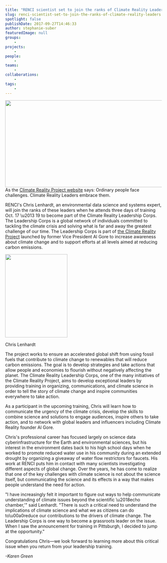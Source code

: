 ```yaml
---
title: "RENCI scientist set to join the ranks of Climate Reality Leaders"
slug: renci-scientist-set-to-join-the-ranks-of-climate-reality-leaders
spotlight: false
publishDate: 2017-09-27T14:46:33
author: stephanie-suber
featuredImage: null
groups:
    - 
projects:
    - 
people:
    - 
teams: 
    - 
collaborations:
    - 
tags:
    - 
---
```

<p><a href="https://renci.org/wp-content/uploads/2017/09/Screen-Shot-2017-09-27-at-2.42.38-PM.png"  rel="lightbox[roadtrip]"><img class="aligncenter size-large wp-image-16718" src="https://renci.org/wp-content/uploads/2017/09/Screen-Shot-2017-09-27-at-2.42.38-PM-1024x447.png" alt="" width="640" height="279" srcset="https://renci.org/wp-content/uploads/2017/09/Screen-Shot-2017-09-27-at-2.42.38-PM-1024x447.png 1024w, https://renci.org/wp-content/uploads/2017/09/Screen-Shot-2017-09-27-at-2.42.38-PM-300x131.png 300w, https://renci.org/wp-content/uploads/2017/09/Screen-Shot-2017-09-27-at-2.42.38-PM-768x335.png 768w, https://renci.org/wp-content/uploads/2017/09/Screen-Shot-2017-09-27-at-2.42.38-PM-640x279.png 640w, https://renci.org/wp-content/uploads/2017/09/Screen-Shot-2017-09-27-at-2.42.38-PM.png 1403w" sizes="(max-width: 640px) 100vw, 640px" /></a>As the <a href="https://www.climaterealityproject.org/leadership-corps">Climate Reality Project website</a> says: Ordinary people face challenges. Climate Reality Leaders embrace them.</p>
<p>RENCI's Chris Lenhardt, an environmental data science and systems expert, will join the ranks of these leaders when he attends three days of training Oct. 17 \u2013 19 to become part of the Climate Reality Leadership Corps. The Leadership Corps is a global network of individuals committed to tackling the climate crisis and solving what is far and away the greatest challenge of our time. The Leadership Corps is part of <a href="https://www.climaterealityproject.org/">the Climate Reality Project</a> launched by former Vice President Al Gore to increase awareness about climate change and to support efforts at all levels aimed at reducing carbon emissions.<!--more--></p>
<div id="attachment_16719" class="wp-caption alignleft" style="width: 200px"><a href="https://renci.org/wp-content/uploads/2017/09/ChrisLenhardt-copy-2.png"  rel="lightbox[roadtrip]"><img class="wp-image-16719" src="https://renci.org/wp-content/uploads/2017/09/ChrisLenhardt-copy-2-225x300.png" alt="" width="200" height="267" srcset="https://renci.org/wp-content/uploads/2017/09/ChrisLenhardt-copy-2-225x300.png 225w, https://renci.org/wp-content/uploads/2017/09/ChrisLenhardt-copy-2.png 400w" sizes="(max-width: 200px) 100vw, 200px" /></a></p>
<p class="wp-caption-text">Chris Lenhardt</p>
</div>
<p>The project works to ensure an accelerated global shift from using fossil fuels that contribute to climate change to renewables that will reduce carbon emissions. The goal is to develop strategies and take actions that allow people and economies to flourish without negatively affecting the planet. The Climate Reality Leadership Corps, one of the many initiatives of the Climate Reality Project, aims to develop exceptional leaders by providing training in organizing, communications, and climate science in order to tell the story of climate change and inspire communities everywhere to take action.</p>
<p>As a participant in the upcoming training, Chris will learn how to communicate the urgency of the climate crisis, develop the skills to combine science and solutions to engage audiences, inspire others to take action, and to network with global leaders and influencers including Climate Reality founder Al Gore.</p>
<p>Chris's professional career has focused largely on science data cyberinfrastructure for the Earth and environmental sciences, but his interest in the environment dates back to his high school days when he worked to promote reduced water use in his community during an extended drought by organizing a giveaway of water flow restrictors for faucets. His work at RENCI puts him in contact with many scientists investigating different aspects of global change. Over the years, he has come to realize that one of the key challenges with climate science is not about the science itself, but communicating the science and its effects in a way that makes people understand the need for action.</p>
<p>"I have increasingly felt it important to figure out ways to help communicate understanding of climate issues beyond the scientific \u2018echo chamber,'" said Lenhardt. "There is such a critical need to understand the implications of climate science and what we as citizens can do to\u00a0reduce our contributions to the drivers of climate change. The Leadership Corps is one way to become a grassroots leader on the issue. When I saw the announcement for training in Pittsburgh, I decided to jump at the opportunity."</p>
<p>Congratulations Chris&mdash;we look forward to learning more about this critical issue when you return from your leadership training.</p>
<p><em>-Karen Green</em></p>
<!-- AddThis Advanced Settings generic via filter on the_content --><!-- AddThis Share Buttons generic via filter on the_content -->
